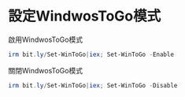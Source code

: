 設定WindwosToGo模式
===

啟用WindwosToGo模式
```ps1
irm bit.ly/Set-WinToGo|iex; Set-WinToGo -Enable
```

關閉WindwosToGo模式
```ps1
irm bit.ly/Set-WinToGo|iex; Set-WinToGo -Disable
```
